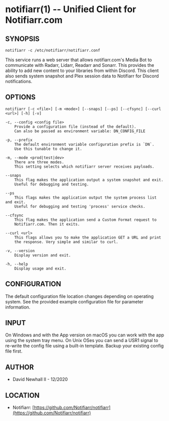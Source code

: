 notifiarr(1) -- Unified Client for Notifiarr.com
===

SYNOPSIS
---

`notifiarr -c /etc/notifiarr/notifiarr.conf`

This service runs a web server that allows notifiarr.com's Media Bot to
communicate with Radarr, Lidarr, Readarr and Sonarr. This provides the ability
to add new content to your libraries from within Discord. This client also sends
system snapshot and Plex session data to Notifiarr for Discord notifications.

OPTIONS
---

`notifiarr [-c <file>] [-m <mode>] [--snaps] [--ps] [--cfsync] [--curl <url>] [-h] [-v]`

    -c, --config <config file>
        Provide a configuration file (instead of the default).
        Can also be passed as environment variable: DN_CONFIG_FILE

    -p, --prefix
        The default environment variable configuration prefix is `DN`.
        Use this tunable to change it.

    -m, --mode <prod|test|dev>
        There are three modes.
        This setting selects which notifiarr server receives payloads.

    --snaps
        This flag makes the application output a system snapshot and exit.
        Useful for debugging and testing.

    --ps
        This flags makes the application output the system process list and exit.
        Useful for debugging and testing 'process' service checks.

    --cfsync
        This flag makes the application send a Custom Format request to
        Notifiarr.com. Then it exits.

    --curl <url>
        This flags allows you to make the application GET a URL and print
        the response. Very simple and similar to curl.

    -v, --version
        Display version and exit.

    -h, --help
        Display usage and exit.

CONFIGURATION
---

The default configuration file location changes depending on operating system.
See the provided example configuration file for parameter information.

INPUT
---

On Windows and with the App version on macOS you can work with the app using the
system tray menu. On Unix OSes you can send a USR1 signal to re-write the config
file using a built-in template. Backup your existing config file first.

AUTHOR
---
*   David Newhall II - 12/2020

LOCATION
---
* Notifiarr: [https://github.com/Notifiarr/notifiarr](https://github.com/Notifiarr/notifiarr)
